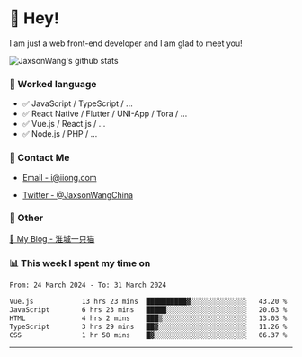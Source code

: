 # 👋 Hey!

I am just a web front-end developer and I am glad to meet you!

![JaxsonWang's github stats](https://github-readme-stats.vercel.app/api?username=JaxsonWang&&show_icons=true&&title_color=1abc9c&&icon_color=1abc9c)


### 📝 Worked language

- ✅ JavaScript / TypeScript / ...
- ✅ React Native / Flutter / UNI-App / Tora / ...
- ✅ Vue.js / React.js / ...
- ✅ Node.js / PHP / ...

### 📮 Contact Me

- [Email - i@iiong.com](mailto:i@iiong.com)

- [Twitter - @JaxsonWangChina](https://twitter.com/JaxsonWangChina)

### 🤪 Other

[📌 My Blog - 淮城一只猫](https://iiong.com)

### 📊 This week I spent my time on

<!--START_SECTION:waka-->

```txt
From: 24 March 2024 - To: 31 March 2024

Vue.js            13 hrs 23 mins  ██████████▓░░░░░░░░░░░░░░   43.20 %
JavaScript        6 hrs 23 mins   █████░░░░░░░░░░░░░░░░░░░░   20.63 %
HTML              4 hrs 2 mins    ███▒░░░░░░░░░░░░░░░░░░░░░   13.03 %
TypeScript        3 hrs 29 mins   ██▓░░░░░░░░░░░░░░░░░░░░░░   11.26 %
CSS               1 hr 58 mins    █▓░░░░░░░░░░░░░░░░░░░░░░░   06.37 %
```

<!--END_SECTION:waka-->

---
